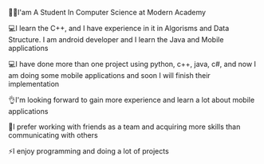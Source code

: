 👨‍💻I'am A Student In Computer Science at Modern Academy

💻I learn the C++, and I have experience in it in Algorisms and Data Structure. I am android developer and I learn the Java and Mobile applications

💻I have done more than one project using python, c++, java, c#, and now I am doing some mobile applications and soon I will finish their implementation

👌I'm looking forward to gain more experience and learn a lot about mobile applications

👯I prefer working with friends as a team and acquiring more skills than communicating with others

⚡I enjoy programming and doing a lot of projects


<!---
Eslamsaber1/Eslamsaber1 is a ✨ special ✨ repository because its `README.md` (this file) appears on your GitHub profile.
You can click the Preview link to take a look at your changes.
--->
